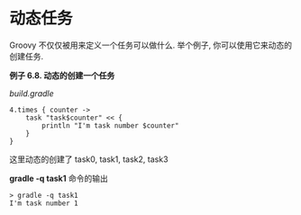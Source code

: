 # 动态任务

Groovy 不仅仅被用来定义一个任务可以做什么.
举个例子,
你可以使用它来动态的创建任务.

**例子 6.8. 动态的创建一个任务**

*build.gradle*

    4.times { counter ->
        task "task$counter" << {
            println "I'm task number $counter"
        }
    }

这里动态的创建了 task0, task1, task2, task3

**gradle -q task1** 命令的输出

    > gradle -q task1
    I'm task number 1
